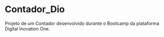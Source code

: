 # Contador_Dio
Projeto de um Contador desenvolvido durante o Bootcamp da plataforma Digital Inovation One.
